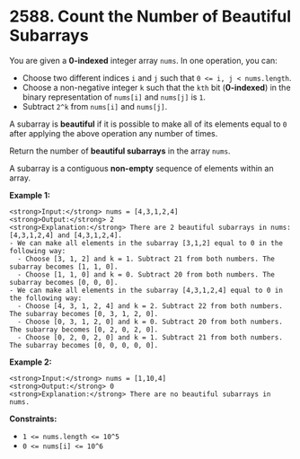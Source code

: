 # 2588. Count the Number of Beautiful Subarrays

You are given a <strong>0-indexed</strong> integer array `nums`. In one operation, you can:

- Choose two different indices `i` and `j` such that `0 <= i, j < nums.length`.
- Choose a non-negative integer `k` such that the `kth` bit (<strong>0-indexed</strong>) in the binary representation of `nums[i]` and `nums[j]` is `1`.
- Subtract `2^k` from `nums[i]` and `nums[j]`.

A subarray is <strong>beautiful</strong> if it is possible to make all of its elements equal to `0` after applying the above operation any number of times.

Return the number of <strong>beautiful subarrays</strong> in the array `nums`.

A subarray is a contiguous <strong>non-empty</strong> sequence of elements within an array.

<strong>Example 1:</strong>
```
<strong>Input:</strong> nums = [4,3,1,2,4]
<strong>Output:</strong> 2
<strong>Explanation:</strong> There are 2 beautiful subarrays in nums: [4,3,1,2,4] and [4,3,1,2,4].
- We can make all elements in the subarray [3,1,2] equal to 0 in the following way:
  - Choose [3, 1, 2] and k = 1. Subtract 21 from both numbers. The subarray becomes [1, 1, 0].
  - Choose [1, 1, 0] and k = 0. Subtract 20 from both numbers. The subarray becomes [0, 0, 0].
- We can make all elements in the subarray [4,3,1,2,4] equal to 0 in the following way:
  - Choose [4, 3, 1, 2, 4] and k = 2. Subtract 22 from both numbers. The subarray becomes [0, 3, 1, 2, 0].
  - Choose [0, 3, 1, 2, 0] and k = 0. Subtract 20 from both numbers. The subarray becomes [0, 2, 0, 2, 0].
  - Choose [0, 2, 0, 2, 0] and k = 1. Subtract 21 from both numbers. The subarray becomes [0, 0, 0, 0, 0].
```

<strong>Example 2:</strong>
```
<strong>Input:</strong> nums = [1,10,4]
<strong>Output:</strong> 0
<strong>Explanation:</strong> There are no beautiful subarrays in nums.
```

<strong>Constraints:</strong>

- `1 <= nums.length <= 10^5`
- `0 <= nums[i] <= 10^6`
